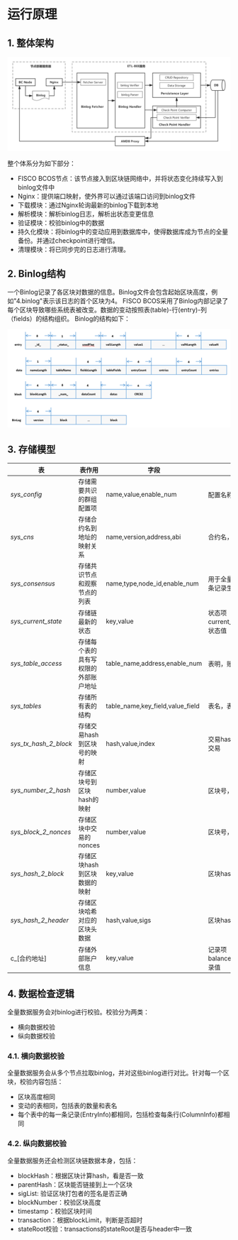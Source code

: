 # 运行原理

## 1. 整体架构

![](./picture/architecture.png)

整个体系分为如下部分：

- FISCO BCOS节点：该节点接入到区块链网络中，并将状态变化持续写入到binlog文件中
- Nginx：提供端口映射，使外界可以通过该端口访问到binlog文件
- 下载模块：通过Nginx轮询最新的binlog下载到本地
- 解析模块：解析binlog日志，解析出状态变更信息
- 验证模块：校验binlog中的数据
- 持久化模块：将binlog中的变动应用到数据库中，使得数据库成为节点的全量备份。并通过checkpoint进行增信。
- 清理模块：将已同步完的日志进行清理。


## 2. Binlog结构
一个Binlog记录了各区块对数据的信息。Binlog文件会包含起始区块高度，例如"4.binlog"表示该日志的首个区块为4。
FISCO BCOS采用了Binlog内部记录了每个区块导致哪些系统表被改变。数据的变动按照表(table)-行(entry)-列（fields）的结构组织。
Binlog的结构如下：

![](picture/binlog.png)


## 3. 存储模型

| 表 |表作用| 字段 | 字段说明 |
| --- | --- | --- | --- |
|_sys_config_|存储需要共识的群组配置项	|name,value,enable_num|配置名称，配置值，该条记录生效块高|
|_sys_cns_|存储合约名到地址的映射关系	|name,version,address,abi|合约名，合约版本，合约地址，合约ABI|
|_sys_consensus_|存储共识节点和观察节点的列表|name,type,node_id,enable_num|用于全量查询的标记，节点类型，节点ID，该条记录生效块高|
|_sys_current_state_|存储链最新的状态	|key,value|状态项（目前有current_number/total_transaction_count），状态值|
|_sys_table_access_|存储每个表的具有写权限的外部账户地址|table_name,address,enable_num|表明，账号地址，该条记录生效块高|
|_sys_tables_|存储所有表的结构|table_name,key_field,value_field|表名，表主key的列名，表其他列的列名|
|_sys_tx_hash_2_block_|存储交易hash到区块号的映射	|hash,value,index|交易hash，交易所在的区块号，区块中第几条交易|
|_sys_number_2_hash_|存储区块号到区块hash的映射	|number,value|区块号，区块hash|
|_sys_block_2_nonces_|存储区块中交易的nonces		|number,value|区块号，该区块中的nonce列表|
|_sys_hash_2_block_|存储区块hash到区块数据的映射	|key,value|区块hash，区块序列化数据|
|_sys_hash_2_header_|存储区块哈希对应的区块头数据|hash,value,sigs|区块hash，区块头序列号数据，签名列表|
|c_[合约地址]|存储外部账户信息|key,value|记录项（目前有balance/nonce/code/codeHash/alive），记录值|


## 4. 数据检查逻辑

全量数据服务会对binlog进行校验。校验分为两类：
- 横向数据校验
- 纵向数据校验

### 4.1. 横向数据校验

全量数据服务会从多个节点拉取binlog，并对这些binlog进行对比。针对每一个区块，校验内容包括：
- 区块高度相同
- 变动的表相同，包括表的数量和表名
- 每个表中的每一条记录(EntryInfo)都相同，包括检查每条行(ColumnInfo)都相同

### 4.2. 纵向数据校验

全量数据服务还会检测区块链数据本身，包括：

- blockHash：根据区块计算hash，看是否一致
- parentHash：区块能否链接到上一个区块
- sigList: 验证区块打包者的签名是否正确
- blockNumber：校验区块高度
- timestamp：校验区块时间
- transaction：根据blockLimit，判断是否超时
- stateRoot校验：transactions的stateRoot是否与header中一致



